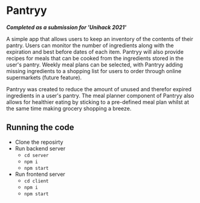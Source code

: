 # Pantryy

**_Completed as a submission for 'Unihack 2021'_**

A simple app that allows users to keep an inventory of the contents of their pantry. Users can monitor the number of ingredients along with the expiration and best before dates of each item. Pantryy will also provide recipes for meals that can be cooked from the ingredients stored in the user's pantry. Weekly meal plans can be selected, with Pantryy adding missing ingredients to a shopping list for users to order through online supermarkets (future feature).

Pantryy was created to reduce the amount of unused and therefor expired ingredients in a user's pantry. The meal planner component of Pantryy also allows for healthier eating by sticking to a pre-defined meal plan whilst at the same time making grocery shopping a breeze.

## Running the code

- Clone the reposirty
- Run backend server
  - `cd server`
  - `npm i`
  - `npm start`
- Run frontend server
  - `cd client`
  - `npm i`
  - `npm start`
